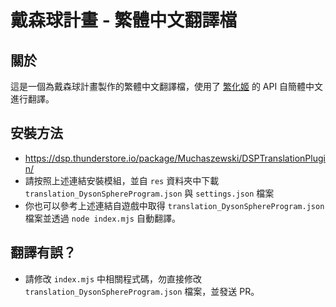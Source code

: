 # 戴森球計畫 - 繁體中文翻譯檔
## 關於
這是一個為戴森球計畫製作的繁體中文翻譯檔，使用了 [繁化姬](https://zhconvert.org/) 的 API 自簡體中文進行翻譯。
## 安裝方法
- https://dsp.thunderstore.io/package/Muchaszewski/DSPTranslationPlugin/
- 請按照上述連結安裝模組，並自 `res` 資料夾中下載 `translation_DysonSphereProgram.json` 與 `settings.json` 檔案
- 你也可以參考上述連結自遊戲中取得 `translation_DysonSphereProgram.json` 檔案並透過 `node index.mjs` 自動翻譯。
## 翻譯有誤？
- 請修改 `index.mjs` 中相關程式碼，勿直接修改 `translation_DysonSphereProgram.json` 檔案，並發送 PR。